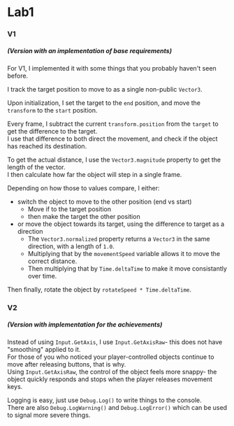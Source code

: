﻿# Lab1

### V1
##### (Version with an implementation of base requirements)  
For V1, I implemented it with some things that you probably haven't seen before.  

I track the target position to move to as a single non-public `Vector3`.   

Upon initialization, I set the target to the `end` position, and move the `transform` to the `start` position.  

Every frame, I subtract the current `transform.position` from the `target` to get the difference to the target.  
I use that difference to both direct the movement, and check if the object has reached its destination.  

To get the actual distance, I use the `Vector3.magnitude` property to get the length of the vector.  
I then calculate how far the object will step in a single frame.  

Depending on how those to values compare, I either:  
- switch the object to move to the other position (end vs start)  
	- Move if to the target position
	- then make the target the other position
- or move the object towards its target, using the difference to target as a direction  
	- The `Vector3.normalized` property returns a `Vector3` in the same direction, with a length of `1.0`.
	- Multiplying that by the `movementSpeed` variable allows it to move the correct distance.
	- Then multiplying that by `Time.deltaTime` to make it move consistantly over time.
	
Then finally, rotate the object by `rotateSpeed * Time.deltaTime`.

### V2
##### (Version with implementation for the achievements)

Instead of using `Input.GetAxis`, I use `Input.GetAxisRaw`- this does not have "smoothing" applied to it.  
For those of you who noticed your player-controlled objects continue to move after releasing buttons, that is why.  
Using `Input.GetAxisRaw`, the control of the object feels more snappy- the object quickly responds and stops when the player releases movement keys.

Logging is easy, just use `Debug.Log()` to write things to the console.  
There are also `Debug.LogWarning()` and `Debug.LogError()` which can be used to signal more severe things.
